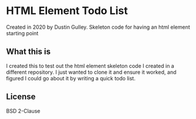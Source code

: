 # HTML Element Todo List

Created in 2020 by Dustin Gulley. 
Skeleton code for having an html element starting point

## What this is
I created this to test out the html element skeleton code I created in a different repository. I just wanted to clone it and ensure it worked, and figured I could go about it by writing a quick todo list.

## License
BSD 2-Clause